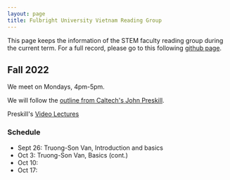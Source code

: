 ```yaml
---
layout: page 
title: Fulbright University Vietnam Reading Group 
---
```

This page keeps the information of the STEM faculty reading group during the current term.
For a full record, please go to this following [github page](https://github.com/sonv/reading-group).

## Fall 2022
We meet on Mondays, 4pm-5pm.

We will follow the [outline from Caltech's John Preskill](http://theory.caltech.edu/~preskill/ph219/ph219_2021-22.html).

Preskill's [Video Lectures](https://www.youtube.com/playlist?list=PL0ojjrEqIyPy-1RRD8cTD_lF1hflo89Iu)

### Schedule
- Sept 26: Truong-Son Van, Introduction and basics
- Oct 3: Truong-Son Van, Basics (cont.)
- Oct 10:
- Oct 17: 

